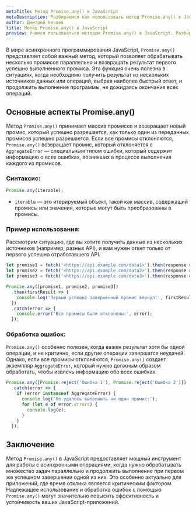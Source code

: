 ```yaml
---
metaTitle: Метод Promise.any() в JavaScript
metaDescription: Разбираемся как использовать метод Promise.any() в JavaScript
author: Дмитрий Нечаев
title: Метод Promise.any() в JavaScript
preview: Учимся пользоваться методом Promise.any() в JavaScript. Разбираем примеры использования
---
```


В мире асинхронного программирования JavaScript, `Promise.any()` представляет собой важный метод, который позволяет обрабатывать несколько промисов параллельно и возвращать результат первого успешно выполненного промиса. Эта функция очень полезна в ситуациях, когда необходимо получить результат из нескольких источников данных или операций, выбрав наиболее быстрый ответ, и продолжить выполнение программы, не дожидаясь окончания всех операций.

## Основные аспекты Promise.any()

Метод `Promise.any()` принимает массив промисов и возвращает новый промис, который успешно разрешается, как только один из переданных промисов успешно разрешается. Если все промисы отклоняются, `Promise.any()` возвращает промис, который отклоняется с `AggregateError` — специальным типом ошибки, который содержит информацию о всех ошибках, возникших в процессе выполнения каждого из промисов.

### Синтаксис:

```jsx
Promise.any(iterable);

```

- `iterable` — это итерируемый объект, такой как массив, содержащий промисы или значения, которые могут быть преобразованы в промисы.

### Пример использования:

Рассмотрим ситуацию, где вы хотите получить данные из нескольких источников (например, разных API), и вам нужен ответ только от первого успешно отработавшего API.

```jsx
let promise1 = fetch('<https://api.example.com/data1>').then(response => response.json());
let promise2 = fetch('<https://api.example.com/data2>').then(response => response.json());
let promise3 = fetch('<https://api.example.com/data3>').then(response => response.json());

Promise.any([promise1, promise2, promise3])
  .then(firstResult => {
    console.log('Первый успешно завершённый промис вернул:', firstResult);
  })
  .catch(error => {
    console.error('Все промисы были отклонены:', error);
  });

```

### Обработка ошибок:

`Promise.any()` особенно полезен, когда важен результат хотя бы одной операции, и не критично, если другие операции завершатся неудачей. Однако, если все промисы отклоняются, `Promise.any()` создает экземпляр `AggregateError`, который нужно должным образом обработать, чтобы извлечь информацию обо всех ошибках.

```jsx
Promise.any([Promise.reject('Ошибка 1'), Promise.reject('Ошибка 2')])
  .catch(error => {
    if (error instanceof AggregateError) {
      console.log('Не удалось выполнить ни один промис:');
      for (let e of error.errors) {
        console.log(e);
      }
    }
  });

```

## Заключение

Метод `Promise.any()` в JavaScript предоставляет мощный инструмент для работы с асинхронными операциями, когда нужно обрабатывать множество задач параллельно и продолжить выполнение при первом же успешном завершении одной из них. Это особенно актуально для приложений, где время отклика является критическим фактором. Надлежащее использование и обработка ошибок с помощью `Promise.any()` могут значительно повысить эффективность и устойчивость ваших JavaScript-приложений.